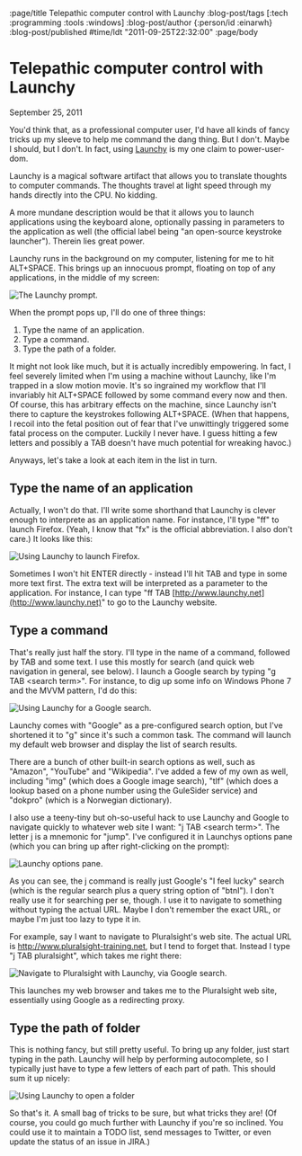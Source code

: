 :page/title Telepathic computer control with Launchy
:blog-post/tags [:tech :programming :tools :windows]
:blog-post/author {:person/id :einarwh}
:blog-post/published #time/ldt "2011-09-25T22:32:00"
:page/body

# Telepathic computer control with Launchy

<p class="blog-post-date">September 25, 2011</p>

You'd think that, as a professional computer user, I'd have all kinds of fancy tricks up my sleeve to help me command the dang thing. But I don't. Maybe I should, but I don't. In fact, using [Launchy](http://www.launchy.net/) is my one claim to power-user-dom.

Launchy is a magical software artifact that allows you to translate thoughts to computer commands. The thoughts travel at light speed through my hands directly into the CPU. No kidding.

A more mundane description would be that it allows you to launch applications using the keyboard alone, optionally passing in parameters to the application as well (the official label being "an open-source keystroke launcher"). Therein lies great power.

Launchy runs in the background on my computer, listening for me to hit ALT+SPACE. This brings up an innocuous prompt, floating on top of any applications, in the middle of my screen:

![The Launchy prompt.](/images/launchy-prompt.png)

When the prompt pops up, I'll do one of three things:

1. Type the name of an application.
2. Type a command.
3. Type the path of a folder.

It might not look like much, but it is actually incredibly empowering. In fact, I feel severely limited when I'm using a machine without Launchy, like I'm trapped in a slow motion movie. It's so ingrained my workflow that I'll invariably hit ALT+SPACE followed by some command every now and then. Of course, this has arbitrary effects on the machine, since Launchy isn't there to capture the keystrokes following ALT+SPACE. (When that happens, I recoil into the fetal position out of fear that I've unwittingly triggered some fatal process on the computer. Luckily I never have. I guess hitting a few letters and possibly a TAB doesn't have much potential for wreaking havoc.)

Anyways, let's take a look at each item in the list in turn.

## Type the name of an application

Actually, I won't do that. I'll write some shorthand that Launchy is clever enough to interprete as an application name. For instance, I'll type "ff" to launch Firefox. (Yeah, I know that "fx" is the official abbreviation. I also don't care.) It looks like this:

![Using Launchy to launch Firefox.](/images/launchy-ff.png)

Sometimes I won't hit ENTER directly - instead I'll hit TAB and type in some more text first. The extra text will be interpreted as a parameter to the application. For instance, I can type "ff TAB [http://www.launchy.net](http://www.launchy.net)" to go to the Launchy website.

## Type a command

That's really just half the story. I'll type in the name of a command, followed by TAB and some text. I use this mostly for search (and quick web navigation in general, see below). I launch a Google search by typing "g TAB &lt;search term&gt;". For instance, to dig up some info on Windows Phone 7 and the MVVM pattern, I'd do this:

![Using Launchy for a Google search.](/images/launchy-wp7-mvvm.png)

Launchy comes with "Google" as a pre-configured search option, but I've shortened it to "g" since it's such a common task. The command will launch my default web browser and display the list of search results.

There are a bunch of other built-in search options as well, such as "Amazon", "YouTube" and "Wikipedia". I've added a few of my own as well, including "img" (which does a Google image search), "tlf" (which does a lookup based on a phone number using the GuleSider service) and "dokpro" (which is a Norwegian dictionary).

I also use a teeny-tiny but oh-so-useful hack to use Launchy and Google to navigate quickly to whatever web site I want: "j TAB &lt;search term&gt;". The letter j is a mnemonic for "jump". I've configured it in Launchys options pane (which you can bring up after right-clicking on the prompt):

![Launchy options pane.](/images/launchy-options-pane.png)

As you can see, the j command is really just Google's "I feel lucky" search (which is the regular search plus a query string option of "btnI"). I don't really use it for searching per se, though. I use it to navigate to something without typing the actual URL. Maybe I don't remember the exact URL, or maybe I'm just too lazy to type it in.

For example, say I want to navigate to Pluralsight's web site. The actual URL is http://www.pluralsight-training.net, but I tend to forget that. Instead I type "j TAB pluralsight", which takes me right there:

![Navigate to Pluralsight with Launchy, via Google search.](/images/launchy-pluralsight.png)

This launches my web browser and takes me to the Pluralsight web site, essentially using Google as a redirecting proxy.

## Type the path of folder

This is nothing fancy, but still pretty useful. To bring up any folder, just start typing in the path. Launchy will help by performing autocomplete, so I typically just have to type a few letters of each part of path. This should sum it up nicely:

![Using Launchy to open a folder](/images/launchy-folder.png)

So that's it. A small bag of tricks to be sure, but what tricks they are! (Of course, you could go much further with Launchy if you're so inclined. You could use it to maintain a TODO list, send messages to Twitter, or even update the status of an issue in JIRA.)